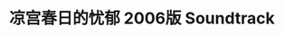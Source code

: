 ---
logo: images/music/凉宫春日的忧郁2006版Soundtrack.jpg
title: 凉宫春日的忧郁 2006版 Soundtrack
subTitle: 第1期シリーズ Blu-ray Disc BOX サウンドトラック (flac+webp)

category: 音乐

hasResource: true
downloadList:
  - intro: flac+webp
    size: 644.4MB
    link: https://pan.baidu.com/s/1MFfzUojp4zBadr7JqhVabg
  - intro: 云盘 提取码:7huv
    size: 644.4MB
    link: https://pan.baidu.com/s/1MFfzUojp4zBadr7JqhVabg

downloadContent: |
  第1期シリーズ Blu-ray Disc BOX サウンドトラック<br><br>
  版权属于:VCB-Studio<br>
  文件地址:https://vcb-s.com/archives/11328
---
